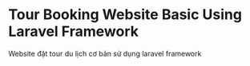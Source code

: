 # Tour Booking Website Basic Using Laravel Framework
Website đặt tour du lịch cơ bản sử dụng laravel framework
